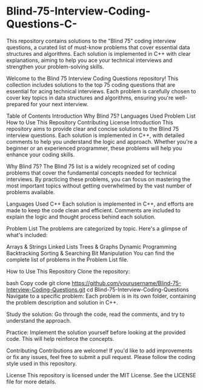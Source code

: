 # Blind-75-Interview-Coding-Questions-C-
This repository contains solutions to the "Blind 75" coding interview questions, a curated list of must-know problems that cover essential data structures and algorithms. Each solution is implemented in C++ with clear explanations, aiming to help you ace your technical interviews and strengthen your problem-solving skills.

Welcome to the Blind 75 Interview Coding Questions repository! This collection includes solutions to the top 75 coding questions that are essential for acing technical interviews. Each problem is carefully chosen to cover key topics in data structures and algorithms, ensuring you're well-prepared for your next interview.

Table of Contents
Introduction
Why Blind 75?
Languages Used
Problem List
How to Use This Repository
Contributing
License
Introduction
This repository aims to provide clear and concise solutions to the Blind 75 interview questions. Each solution is implemented in C++, with detailed comments to help you understand the logic and approach. Whether you're a beginner or an experienced programmer, these problems will help you enhance your coding skills.

Why Blind 75?
The Blind 75 list is a widely recognized set of coding problems that cover the fundamental concepts needed for technical interviews. By practicing these problems, you can focus on mastering the most important topics without getting overwhelmed by the vast number of problems available.

Languages Used
C++
Each solution is implemented in C++, and efforts are made to keep the code clean and efficient. Comments are included to explain the logic and thought process behind each solution.

Problem List
The problems are categorized by topic. Here's a glimpse of what's included:

Arrays & Strings
Linked Lists
Trees & Graphs
Dynamic Programming
Backtracking
Sorting & Searching
Bit Manipulation
You can find the complete list of problems in the Problem List file.

How to Use This Repository
Clone the repository:

bash
Copy code
git clone https://github.com/yourusername/Blind-75-Interview-Coding-Questions.git
cd Blind-75-Interview-Coding-Questions
Navigate to a specific problem:
Each problem is in its own folder, containing the problem description and solution in C++.

Study the solution:
Go through the code, read the comments, and try to understand the approach.

Practice:
Implement the solution yourself before looking at the provided code. This will help reinforce the concepts.

Contributing
Contributions are welcome! If you'd like to add improvements or fix any issues, feel free to submit a pull request. Please follow the coding style used in this repository.

License
This repository is licensed under the MIT License. See the LICENSE file for more details.

